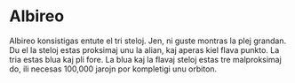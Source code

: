 # Albireo

Albireo konsistigas entute el tri steloj. Jen, ni guste montras la plej grandan.
Du el la steloj estas proksimaj unu la alian, kaj aperas kiel flava punkto. La
tria estas blua kaj pli fore. La blua kaj la flavaj steloj estas tre
malproksimaj do, ili necesas 100,000 jarojn por kompletigi unu orbiton.
